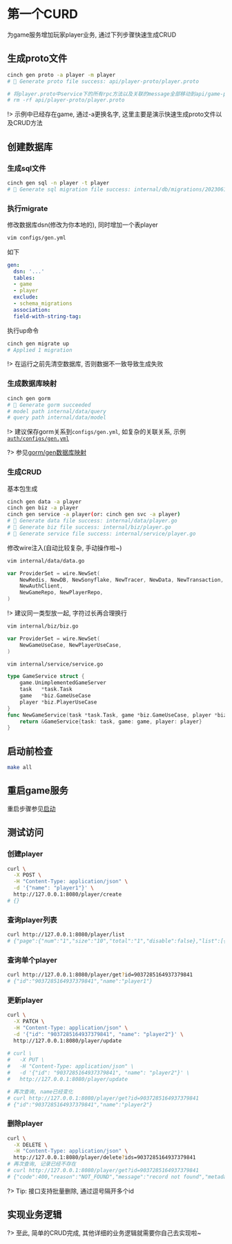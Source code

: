 # 第一个CURD

为game服务增加玩家player业务, 通过下列步骤快速生成CRUD

## 生成proto文件

```bash
cinch gen proto -a player -m player
# 🍺 Generate proto file success: api/player-proto/player.proto

# 将player.proto中service下的所有rpc方法以及关联的message全部移动到api/game-proto/game.proto, 然后删除player.proto
# rm -rf api/player-proto/player.proto
```

!> 示例中已经存在game, 通过-a更换名字, 这里主要是演示快速生成proto文件以及CRUD方法

## 创建数据库

### 生成sql文件

```bash
cinch gen sql -n player -t player
# 🍺 Generate sql migration file success: internal/db/migrations/2023061219-player.sql
```

### 执行migrate

修改数据库dsn(修改为你本地的), 同时增加一个表player

```bash
vim configs/gen.yml
```

如下

```yml
gen:
  dsn: '...'
  tables:
  - game
  - player
  exclude:
  - schema_migrations
  association:
  field-with-string-tag:
```

执行up命令

```bash
cinch gen migrate up
# Applied 1 migration
```

!> 在运行之前先清空数据库, 否则数据不一致导致生成失败

### 生成数据库映射

```bash
cinch gen gorm
# 🍺 Generate gorm succeeded
# model path internal/data/query
# query path internal/data/model
```

!> 建议保存gorm关系到`configs/gen.yml`, 如复杂的关联关系,
示例[`auth/configs/gen.yml`](https://github.com/go-cinch/auth/blob/v1.0.3/configs/gen.yml)

?> 参见[gorm/gen数据库映射](/base/9.gorm.gen.md)

### 生成CRUD

基本包生成

```bash
cinch gen data -a player
cinch gen biz -a player
cinch gen service -a player(or: cinch gen svc -a player)
# 🍺 Generate data file success: internal/data/player.go
# 🍺 Generate biz file success: internal/biz/player.go
# 🍺 Generate service file success: internal/service/player.go
```

修改wire注入(自动比较复杂, 手动操作啦~)

```bash
vim internal/data/data.go
```

```go
var ProviderSet = wire.NewSet(
    NewRedis, NewDB, NewSonyflake, NewTracer, NewData, NewTransaction, NewCache,
    NewAuthClient,
    NewGameRepo, NewPlayerRepo,
)
```

!> 建议同一类型放一起, 字符过长再合理换行

```bash
vim internal/biz/biz.go
```

```go
var ProviderSet = wire.NewSet(
    NewGameUseCase, NewPlayerUseCase,
)
```

```bash
vim internal/service/service.go
```

```go
type GameService struct {
	game.UnimplementedGameServer
	task   *task.Task
	game   *biz.GameUseCase
	player *biz.PlayerUseCase
}
func NewGameService(task *task.Task, game *biz.GameUseCase, player *biz.PlayerUseCase) *GameService {
	return &GameService{task: task, game: game, player: player}
}
```

## 启动前检查

```bash
make all
```

## 重启game服务

重启步骤参见[启动](/started/0.init?id=%e5%90%af%e5%8a%a8)

## 测试访问

### 创建player

```bash
curl \
  -X POST \
  -H "Content-Type: application/json" \
  -d '{"name": "player1"}' \
  http://127.0.0.1:8080/player/create
# {}
```

### 查询player列表

```bash
curl http://127.0.0.1:8080/player/list
# {"page":{"num":"1","size":"10","total":"1","disable":false},"list":[{"id":"9037285164937379841","name":"player1"}]}
```

### 查询单个player

```bash
curl http://127.0.0.1:8080/player/get?id=9037285164937379841
# {"id":"9037285164937379841","name":"player1"}
```

### 更新player

```bash
curl \
  -X PATCH \
  -H "Content-Type: application/json" \
  -d '{"id": "9037285164937379841", "name": "player2"}' \
  http://127.0.0.1:8080/player/update
  
# curl \
#   -X PUT \
#   -H "Content-Type: application/json" \
#   -d '{"id": "9037285164937379841", "name": "player2"}' \
#   http://127.0.0.1:8080/player/update

# 再次查询, name已经变化
# curl http://127.0.0.1:8080/player/get?id=9037285164937379841
# {"id":"9037285164937379841","name":"player2"}
```

### 删除player

```bash
curl \
  -X DELETE \
  -H "Content-Type: application/json" \
  http://127.0.0.1:8080/player/delete?ids=9037285164937379841
# 再次查询, 记录已经不存在
# curl http://127.0.0.1:8080/player/get?id=9037285164937379841
# {"code":400,"reason":"NOT_FOUND","message":"record not found","metadata":{}}
```

?> Tip: 接口支持批量删除, 通过逗号隔开多个id

## 实现业务逻辑

?> 至此, 简单的CRUD完成, 其他详细的业务逻辑就需要你自己去实现啦~
